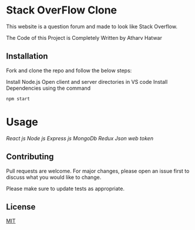 # Stack OverFlow Clone

This website is a question forum and made to look like Stack Overflow.

The Code of this Project is Completely Written by Atharv Hatwar


## Installation

Fork and clone the repo and follow the below steps:

Install Node.js
Open client and server directories in VS code
Install Dependencies using the command

```Start
npm start

```

# Usage

*React js
Node js
Express js
MongoDb
Redux
Json web token*




## Contributing

Pull requests are welcome. For major changes, please open an issue first
to discuss what you would like to change.

Please make sure to update tests as appropriate.

## License

[MIT](https://choosealicense.com/licenses/mit/)
